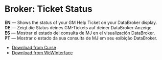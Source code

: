 Broker: Ticket Status
========================

**EN** — Shows the status of your GM Help Ticket on your DataBroker display.  
**DE** — Zeigt die Status deines GM-Tickets auf deiner DataBroker-Anzeige.  
**ES** — Mostrar el estado del consulta de MJ en el visualización DataBroker.  
**PT** —  Mostrar o estado da sua consulta de MJ em seu exibição DataBroker.

* [Download from Curse](http://www.curse.com/addons/wow/broker-ticketstatus)
* [Download from WoWInterface](http://www.wowinterface.com/downloads/info20888-BrokerTicketStatus.html)
